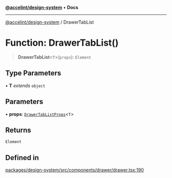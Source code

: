 [**@accelint/design-system**](../README.md) • **Docs**

***

[@accelint/design-system](../README.md) / DrawerTabList

# Function: DrawerTabList()

> **DrawerTabList**\<`T`\>(`props`): `Element`

## Type Parameters

• **T** *extends* `object`

## Parameters

• **props**: [`DrawerTabListProps`](../type-aliases/DrawerTabListProps.md)\<`T`\>

## Returns

`Element`

## Defined in

[packages/design-system/src/components/drawer/drawer.tsx:190](https://github.com/gohypergiant/standard-toolkit/blob/258694cea8ed8bbd956b3cf5da47c2c9debcf127/packages/design-system/src/components/drawer/drawer.tsx#L190)
